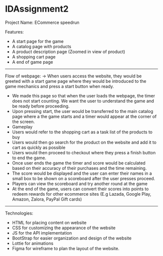 # IDAssignment2
Project Name:
ECommerce speedrun

Features:
- A start page for the game
- A catalog page with products
- A product description page (Zoomed in view of product)
- A shopping cart page
- A end of game page

---

Flow of webpage:
-> When users access the website, they would be greeted with a start game page where they would be introduced to the game mechanics and press a start button when ready.
  - We made this page so that when the user loads the webpage, the timer does not start counting. We want the user to understand the game and be ready before proceeding.
- Upon pressing start, the user would be transferred to the main catalog page where a the game starts and a timer would appear at the corner of the screen.
-  Gameplay
  - Users would refer to the shopping cart as a task list of the products to buy
  - Users would then go search for the product on the website and add it to cart as quickly as possible
  - Users would then proceed to checkout where they press a finish button to end the game.
  - Once user ends the game the timer and score would be calculated based on their accuracy of their purchases and the time remaining.
  - The score would be displayed and the user can enter their names in a small box to be shown on a scoreboard after the user presses proceed.
  - Players can view the scoreboard and try another round at the game
- At the end of the game, users can convert their scores into points to redeem rewards for other ecommerce sites (E.g Lazada, Google Play, Amazon, Zalora, PayPal Gift cards)
 
---

Technologies:
- HTML for placing content on website
- CSS for customizing the appearance of the website
- JS for the API implementation
- BootStrap for easier organization and design of the website
- Lottie for animations
- Figma for wireframe to plan the layout of the website.
